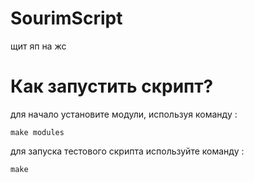 # SourimScript
щит яп на жс
# Как запустить скрипт?
для начало установите модули, используя команду :
```
make modules
```
для запуска тестового скрипта используйте команду :
```
make
```
